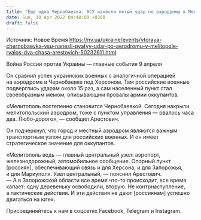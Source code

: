 ```yaml
---
title: "Еще одна Чернобаевка. ВСУ нанесли пятый удар по аэродрому в Мелитополе, рвалось два часа — Арестович"
date: Sun, 10 Apr 2022 04:48:00 +0300
draft: false
---
```

Источник: Новое Время https://nv.ua/ukraine/events/vtoraya-chernobaevka-vsu-nanesli-pyatyy-udar-po-aerodromu-v-melitopole-rvalos-dva-chasa-arestovich-50232611.html


Война России против Украины — главные события 9 апреля

Он сравнил успех украинских военных с аналогичной операцией на аэродроме в Чернобаевке под Херсоном. Там российские военные подверглись ударам около 15 раз, а сам населенный пункт стал своеобразным мемом, описывающим провалы армии оккупантов.

«Мелитополь постепенно становится Чернобаевкой. Сегодня накрыли мелитопольский аэродром, тоже с пунктом управления — рвалось часа два. Любо-дорого», — сообщил Арестович.

  Он подчеркнул, что город и местный аэродром являются важным транспортным узлом для российских военных. И он имеет стратегическое значение для оккупантов.

«Мелитополь ведь — главный центральный узел: аэропорт, железнодорожный, автомобильное сообщение. Опорный пункт [россиян], обеспечивающий связь и для Херсона, и для Запорожья, и для Мариуполя. Узел центральный, — пояснил Арестович. — А в Запорожской области все время что-то происходит, все время капает: одну деревеньку освободили, вторую. Не контрнаступление, а тактические действия. И эти действия не дают [россиянам] успешно двигаться на юге».

Присоединяйтесь к нам в соцсетях Facebook, Telegram и Instagram.
